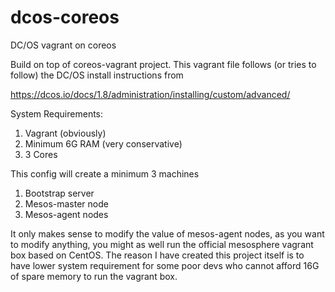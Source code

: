# dcos-coreos
DC/OS vagrant on coreos

Build on top of coreos-vagrant project. This vagrant file follows (or tries to follow) the DC/OS install instructions from 

https://dcos.io/docs/1.8/administration/installing/custom/advanced/

System Requirements:

1. Vagrant (obviously)
2. Minimum 6G RAM (very conservative)
3. 3 Cores 

This config will create a minimum 3 machines 

1. Bootstrap server
2. Mesos-master node
3. Mesos-agent nodes

It only makes sense to modify the value of mesos-agent nodes, as you want to modify anything, you might as well run the official mesosphere vagrant box based on CentOS. The reason I have created this project itself is to have lower system requirement for some poor devs who cannot afford 16G of spare memory to run the vagrant box.
